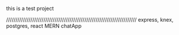 this is a test project

//////////////////////////////////////////////////////////////////////
express, knex, postgres, react
MERN chatApp
